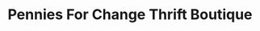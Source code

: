 ---
title: "Pennies For Change Thrift Boutique"
url: /durham/pennies-for-change-thrift-boutique/
shop: charity
---